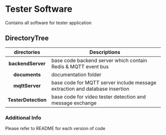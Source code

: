 # Tester Software
Contains all software for tester application

## DirectoryTree
|**directories**|**Descriptions**|
|:--:|---|
|**backendServer**|base code backend server which contain Redis & MQTT event bus|
|**documents**|documentation folder|
|**mqttServer**|base code for MQTT server include message extraction and database insertion|
|**TesterDetection**|base code for video tester detection and message exchange|

### Additional Info
Please refer to README for each version of code